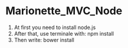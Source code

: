 # Marionette_MVC_Node
1. At first you need to install node.js
2. After that, use terminale with:
npm install
3. Then write:
bower install
